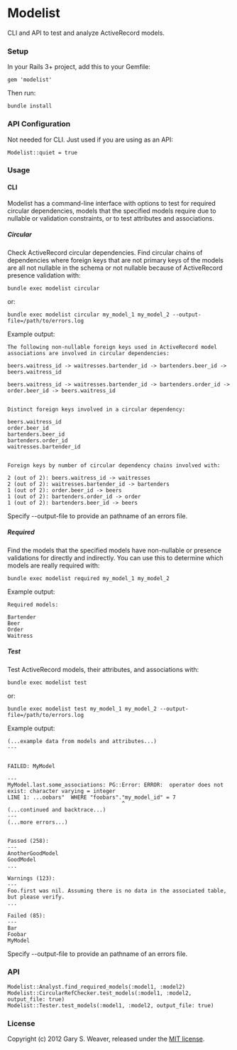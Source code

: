 Modelist
=====

CLI and API to test and analyze ActiveRecord models.

### Setup

In your Rails 3+ project, add this to your Gemfile:

    gem 'modelist'

Then run:

    bundle install

### API Configuration

Not needed for CLI. Just used if you are using as an API:

    Modelist::quiet = true

### Usage

#### CLI

Modelist has a command-line interface with options to test for required circular dependencies, models that the specified models require due to nullable or validation constraints, or to test attributes and associations.

##### Circular

Check ActiveRecord circular dependencies. Find circular chains of dependencies where foreign keys that are not primary keys of the models are all not nullable in the schema or not nullable because of ActiveRecord presence validation with:

    bundle exec modelist circular

or:

    bundle exec modelist circular my_model_1 my_model_2 --output-file=/path/to/errors.log

Example output:

    The following non-nullable foreign keys used in ActiveRecord model associations are involved in circular dependencies:

    beers.waitress_id -> waitresses.bartender_id -> bartenders.beer_id -> beers.waitress_id

    beers.waitress_id -> waitresses.bartender_id -> bartenders.order_id -> order.beer_id -> beers.waitress_id


    Distinct foreign keys involved in a circular dependency:

    beers.waitress_id
    order.beer_id
    bartenders.beer_id
    bartenders.order_id
    waitresses.bartender_id


    Foreign keys by number of circular dependency chains involved with:

    2 (out of 2): beers.waitress_id -> waitresses
    2 (out of 2): waitresses.bartender_id -> bartenders
    1 (out of 2): order.beer_id -> beers
    1 (out of 2): bartenders.order_id -> order
    1 (out of 2): bartenders.beer_id -> beers

Specify --output-file to provide an pathname of an errors file.

##### Required

Find the models that the specified models have non-nullable or presence validations for directly and indirectly. You can use this to determine which models are really required with:

    bundle exec modelist required my_model_1 my_model_2

Example output:

    Required models:

    Bartender
    Beer
    Order
    Waitress
    
##### Test

Test ActiveRecord models, their attributes, and associations with:

    bundle exec modelist test

or:

    bundle exec modelist test my_model_1 my_model_2 --output-file=/path/to/errors.log

Example output:

    (...example data from models and attributes...)
    ---


    FAILED: MyModel

    ---
    MyModel.last.some_associations: PG::Error: ERROR:  operator does not exist: character varying = integer
    LINE 1: ...oobars"  WHERE "foobars"."my_model_id" = 7
                                        ^
    (...continued and backtrace...)
    ---
    (...more errors...)


    Passed (258):
    ---
    AnotherGoodModel
    GoodModel
    ...

    Warnings (123):
    ---
    Foo.first was nil. Assuming there is no data in the associated table, but please verify.
    ...

    Failed (85):
    ---
    Bar
    Foobar
    MyModel


Specify --output-file to provide an pathname of an errors file.

### API

    Modelist::Analyst.find_required_models(:model1, :model2)
    Modelist::CircularRefChecker.test_models(:model1, :model2, output_file: true)
    Modelist::Tester.test_models(:model1, :model2, output_file: true)

### License

Copyright (c) 2012 Gary S. Weaver, released under the [MIT license][lic].

[lic]: http://github.com/garysweaver/modelist/blob/master/LICENSE
